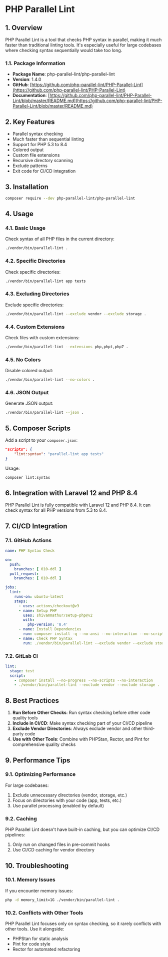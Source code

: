 # PHP Parallel Lint

## 1. Overview

PHP Parallel Lint is a tool that checks PHP syntax in parallel, making it much faster than traditional linting tools. It's especially useful for large codebases where checking syntax sequentially would take too long.

### 1.1. Package Information

- **Package Name**: php-parallel-lint/php-parallel-lint
- **Version**: 1.4.0
- **GitHub**: [https://github.com/php-parallel-lint/PHP-Parallel-Lint](https://github.com/php-parallel-lint/PHP-Parallel-Lint)
- **Documentation**: [https://github.com/php-parallel-lint/PHP-Parallel-Lint/blob/master/README.md](https://github.com/php-parallel-lint/PHP-Parallel-Lint/blob/master/README.md)

## 2. Key Features

- Parallel syntax checking
- Much faster than sequential linting
- Support for PHP 5.3 to 8.4
- Colored output
- Custom file extensions
- Recursive directory scanning
- Exclude patterns
- Exit code for CI/CD integration

## 3. Installation

```bash
composer require --dev php-parallel-lint/php-parallel-lint
```

## 4. Usage

### 4.1. Basic Usage

Check syntax of all PHP files in the current directory:

```bash
./vendor/bin/parallel-lint .
```

### 4.2. Specific Directories

Check specific directories:

```bash
./vendor/bin/parallel-lint app tests
```

### 4.3. Excluding Directories

Exclude specific directories:

```bash
./vendor/bin/parallel-lint --exclude vendor --exclude storage .
```

### 4.4. Custom Extensions

Check files with custom extensions:

```bash
./vendor/bin/parallel-lint --extensions php,phpt,php7 .
```

### 4.5. No Colors

Disable colored output:

```bash
./vendor/bin/parallel-lint --no-colors .
```

### 4.6. JSON Output

Generate JSON output:

```bash
./vendor/bin/parallel-lint --json .
```

## 5. Composer Scripts

Add a script to your `composer.json`:

```json
"scripts": {
    "lint:syntax": "parallel-lint app tests"
}
```

Usage:

```bash
composer lint:syntax
```

## 6. Integration with Laravel 12 and PHP 8.4

PHP Parallel Lint is fully compatible with Laravel 12 and PHP 8.4. It can check syntax for all PHP versions from 5.3 to 8.4.

## 7. CI/CD Integration

### 7.1. GitHub Actions

```yaml
name: PHP Syntax Check

on:
  push:
    branches: [ 010-ddl ]
  pull_request:
    branches: [ 010-ddl ]

jobs:
  lint:
    runs-on: ubuntu-latest
    steps:
      - uses: actions/checkout@v3
      - name: Setup PHP
        uses: shivammathur/setup-php@v2
        with:
          php-version: '8.4'
      - name: Install Dependencies
        run: composer install -q --no-ansi --no-interaction --no-scripts --no-progress
      - name: Check PHP Syntax
        run: ./vendor/bin/parallel-lint --exclude vendor --exclude storage .
```

### 7.2. GitLab CI

```yaml
lint:
  stage: test
  script:
    - composer install --no-progress --no-scripts --no-interaction
    - ./vendor/bin/parallel-lint --exclude vendor --exclude storage .
```

## 8. Best Practices

1. **Run Before Other Checks**: Run syntax checking before other code quality tools
2. **Include in CI/CD**: Make syntax checking part of your CI/CD pipeline
3. **Exclude Vendor Directories**: Always exclude vendor and other third-party code
4. **Use with Other Tools**: Combine with PHPStan, Rector, and Pint for comprehensive quality checks

## 9. Performance Tips

### 9.1. Optimizing Performance

For large codebases:

1. Exclude unnecessary directories (vendor, storage, etc.)
2. Focus on directories with your code (app, tests, etc.)
3. Use parallel processing (enabled by default)

### 9.2. Caching

PHP Parallel Lint doesn't have built-in caching, but you can optimize CI/CD pipelines:

1. Only run on changed files in pre-commit hooks
2. Use CI/CD caching for vendor directory

## 10. Troubleshooting

### 10.1. Memory Issues

If you encounter memory issues:

```bash
php -d memory_limit=1G ./vendor/bin/parallel-lint .
```

### 10.2. Conflicts with Other Tools

PHP Parallel Lint focuses only on syntax checking, so it rarely conflicts with other tools. Use it alongside:

- PHPStan for static analysis
- Pint for code style
- Rector for automated refactoring
